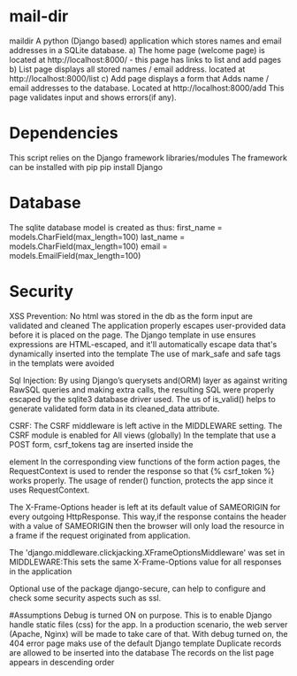# mail-dir

maildir
A python (Django based) application which stores names and email addresses in a SQLite database. 
	a) The home page (welcome page) is located at http://localhost:8000/ 
	- this page has links to list and add pages
	b) List page displays all stored names / email address. located at http://localhost:8000/list
	c) Add page displays a form that Adds  name / email addresses to the database. Located at http://localhost:8000/add
	This page validates input and shows errors(if any).

# Dependencies
This script relies on the Django framework libraries/modules
The framework can be installed with pip
	pip install Django

# Database
The sqlite database  model is created as thus:
first_name = models.CharField(max_length=100)
last_name = models.CharField(max_length=100)
email = models.EmailField(max_length=100)
    
# Security
XSS Prevention: 
No html was stored in the db as the form input are validated and cleaned
The application properly escapes user-provided data before it is placed on the page.
The Django template in use ensures expressions are HTML-escaped, and it'll automatically escape data that's dynamically inserted into the template
The use of mark_safe and safe tags in the templats were avoided 

Sql Injection: 
By using Django’s querysets and(ORM) layer as against writing RawSQL queries and making extra calls, the resulting SQL were  properly escaped by the sqlite3 database driver used.
The us of is_valid() helps to generate validated form data in its cleaned_data attribute. 

CSRF: 
The CSRF middleware is left active in the MIDDLEWARE setting.
The CSRF module is enabled for All views (globally)
In the template that use a POST form, csrf_tokens tag are inserted inside the <form> element 
In the corresponding view functions of the form action pages, the RequestContext is used to render the response so that {% csrf_token %} works properly.
The usage of render() function, protects the app since it uses RequestContext.

The X-Frame-Options header is left at its default value of  SAMEORIGIN for every outgoing HttpResponse.
This way,if the response contains the header with a value of SAMEORIGIN then the browser will only load the resource in a frame if the request originated from application.
			
The  'django.middleware.clickjacking.XFrameOptionsMiddleware' was set in MIDDLEWARE:This sets the same X-Frame-Options value for all responses in the application

Optional use of the package django-secure, can help to configure and check some security aspects such as ssl.

#Assumptions 
Debug is turned ON on purpose. This is to enable Django handle static files (css) for the app.  In a production scenario, the web server (Apache, Nginx) will be made to take care of that. With debug turned on, the 404 error page maks use of the default Django template
Duplicate records are allowed to be inserted into the database
The records on the list page appears in descending order
